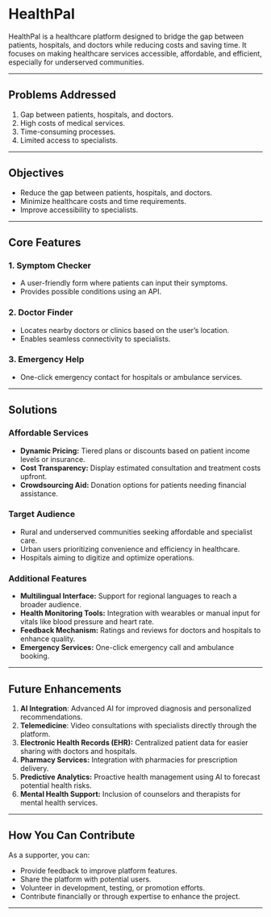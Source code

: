 # HealthPal

HealthPal is a healthcare platform designed to bridge the gap between patients, hospitals, and doctors while reducing costs and saving time. It focuses on making healthcare services accessible, affordable, and efficient, especially for underserved communities.

---

## Problems Addressed

1. Gap between patients, hospitals, and doctors.
2. High costs of medical services.
3. Time-consuming processes.
4. Limited access to specialists.

---

## Objectives

- Reduce the gap between patients, hospitals, and doctors.
- Minimize healthcare costs and time requirements.
- Improve accessibility to specialists.

---

## Core Features

### 1. Symptom Checker
- A user-friendly form where patients can input their symptoms.
- Provides possible conditions using an API.

### 2. Doctor Finder
- Locates nearby doctors or clinics based on the user’s location.
- Enables seamless connectivity to specialists.

### 3. Emergency Help
- One-click emergency contact for hospitals or ambulance services.

---

## Solutions

### Affordable Services
- **Dynamic Pricing:** Tiered plans or discounts based on patient income levels or insurance.
- **Cost Transparency:** Display estimated consultation and treatment costs upfront.
- **Crowdsourcing Aid:** Donation options for patients needing financial assistance.

### Target Audience
- Rural and underserved communities seeking affordable and specialist care.
- Urban users prioritizing convenience and efficiency in healthcare.
- Hospitals aiming to digitize and optimize operations.

### Additional Features
- **Multilingual Interface:** Support for regional languages to reach a broader audience.
- **Health Monitoring Tools:** Integration with wearables or manual input for vitals like blood pressure and heart rate.
- **Feedback Mechanism:** Ratings and reviews for doctors and hospitals to enhance quality.
- **Emergency Services:** One-click emergency call and ambulance booking.

---

## Future Enhancements

1. **AI Integration**: Advanced AI for improved diagnosis and personalized recommendations.
2. **Telemedicine**: Video consultations with specialists directly through the platform.
3. **Electronic Health Records (EHR):** Centralized patient data for easier sharing with doctors and hospitals.
4. **Pharmacy Services:** Integration with pharmacies for prescription delivery.
5. **Predictive Analytics:** Proactive health management using AI to forecast potential health risks.
6. **Mental Health Support:** Inclusion of counselors and therapists for mental health services.

---

## How You Can Contribute

As a supporter, you can:
- Provide feedback to improve platform features.
- Share the platform with potential users.
- Volunteer in development, testing, or promotion efforts.
- Contribute financially or through expertise to enhance the project.

---

